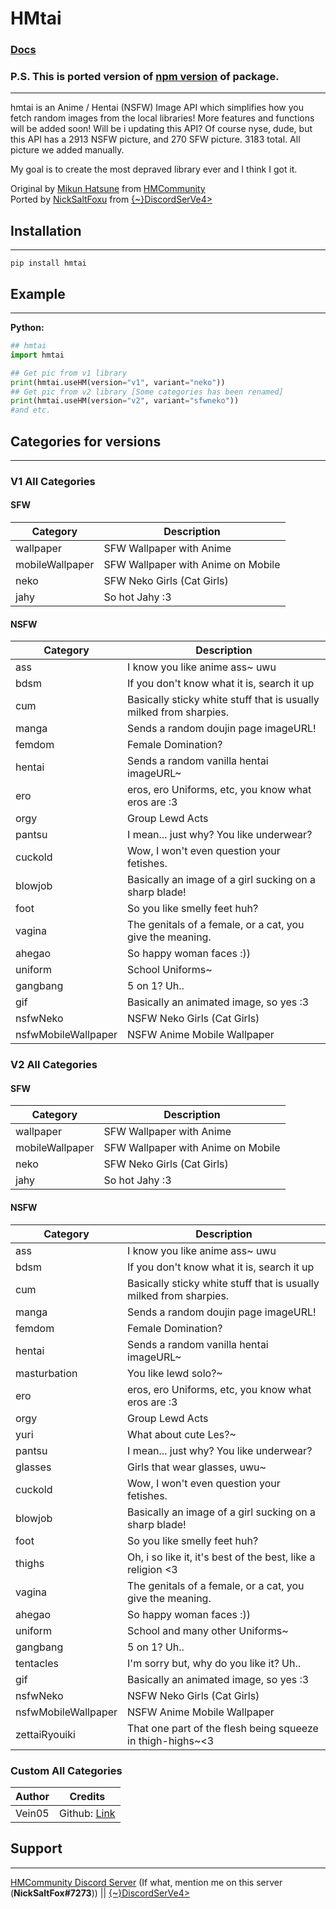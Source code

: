 # HMtai 
### [Docs](https://nicksaltfoxu.gitbook.io/nicksaltfoxu-docs/hmtai-port-api/hmtai-port-guide)
### P.S. This is ported version of [npm version](https://www.npmjs.com/package/hmtai) of package.
--------
hmtai is an Anime / Hentai (NSFW) Image API which simplifies how you fetch random images from the local libraries! More features and functions will be added soon!
Will be i updating this API? Of course nyse, dude, but this API has a 2913 NSFW picture, and 270 SFW picture. 3183 total. All picture we added manually.

My goal is to create the most depraved library ever and I think I got it.

Original by [Mikun Hatsune](https://discord.bio/p/hatsunemikun) from [HMCommunity](https://discord.gg/8Cey77R)  
Ported by [NickSaltFoxu](https://discord.bio/p/nicksalty) from [{~}DiscordSerVe4>](https://discord.com/invite/w9WQgSCxwe)  

## Installation
--------
```
pip install hmtai
```  
## Example
--------
**Python:**
```py
## hmtai
import hmtai

## Get pic from v1 library
print(hmtai.useHM(version="v1", variant="neko"))
## Get pic from v2 library [Some categories has been renamed]
print(hmtai.useHM(version="v2", variant="sfwneko"))
#and etc.
```
## Categories for versions
--------
### V1 All Categories
#### SFW
Category | Description
------------ | -------------
wallpaper | SFW Wallpaper with Anime
mobileWallpaper | SFW Wallpaper with Anime on Mobile
neko | SFW Neko Girls (Cat Girls)
jahy | So hot Jahy :3

#### NSFW
Category | Description
------------ | -------------
ass | I know you like anime ass~ uwu
bdsm | If you don't know what it is, search it up
cum | Basically sticky white stuff that is usually milked from sharpies.
manga | Sends a random doujin page imageURL!
femdom | Female Domination?
hentai | Sends a random vanilla hentai imageURL~
ero | eros, ero Uniforms, etc, you know what eros are :3
orgy | Group Lewd Acts
pantsu | I mean... just why? You like underwear?
cuckold | Wow, I won't even question your fetishes.
blowjob | Basically an image of a girl sucking on a sharp blade!
foot | So you like smelly feet huh?
vagina | The genitals of a female, or a cat, you give the meaning.
ahegao | So happy woman faces :))
uniform | School Uniforms~
gangbang | 5 on 1? Uh..
gif | Basically an animated image, so yes :3
nsfwNeko | NSFW Neko Girls (Cat Girls)
nsfwMobileWallpaper | NSFW Anime Mobile Wallpaper

### V2 All Categories
#### SFW
Category | Description
------------ | -------------
wallpaper | SFW Wallpaper with Anime
mobileWallpaper | SFW Wallpaper with Anime on Mobile
neko | SFW Neko Girls (Cat Girls)
jahy | So hot Jahy :3

#### NSFW
Category | Description
------------ | -------------
ass | I know you like anime ass~ uwu
bdsm | If you don't know what it is, search it up
cum | Basically sticky white stuff that is usually milked from sharpies.
manga | Sends a random doujin page imageURL!
femdom | Female Domination?
hentai | Sends a random vanilla hentai imageURL~
masturbation | You like lewd solo?~
ero | eros, ero Uniforms, etc, you know what eros are :3
orgy | Group Lewd Acts
yuri | What about cute Les?~
pantsu | I mean... just why? You like underwear?
glasses | Girls that wear glasses, uwu~
cuckold | Wow, I won't even question your fetishes.
blowjob | Basically an image of a girl sucking on a sharp blade!
foot | So you like smelly feet huh?
thighs | Oh, i so like it, it's best of the best, like a religion <3
vagina | The genitals of a female, or a cat, you give the meaning.
ahegao | So happy woman faces :))
uniform | School and many other Uniforms~
gangbang | 5 on 1? Uh..
tentacles | I'm sorry but, why do you like it? Uh..
gif | Basically an animated image, so yes :3
nsfwNeko | NSFW Neko Girls (Cat Girls)
nsfwMobileWallpaper | NSFW Anime Mobile Wallpaper
zettaiRyouiki | That one part of the flesh being squeeze in thigh-highs~<3

### Custom All Categories
Author | Credits
------------ | -------------
Vein05 | Github: [Link](https://github.com/Vein05) || Discord: Vein#8177

## Support
--------
[HMCommunity Discord Server](https://discord.gg/8Cey77R) (If what, mention me on this server (**NickSaltFox#7273**)) || [{~}DiscordSerVe4>](https://discord.com/invite/w9WQgSCxwe)
